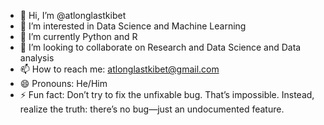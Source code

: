 - 👋 Hi, I’m @atlonglastkibet
- 👀 I’m interested in Data Science and Machine Learning
- 🌱 I’m currently Python and R
- 💞️ I’m looking to collaborate on Research and Data Science and Data analysis
- 📫 How to reach me: atlonglastkibet@gmail.com
- 😄 Pronouns: He/Him
- ⚡ Fun fact: Don’t try to fix the unfixable bug. That’s impossible. Instead, realize the truth: there’s no bug—just an undocumented feature.

<!---
atlonglastkibet/atlonglastkibet is a ✨ special ✨ repository because its `README.md` (this file) appears on your GitHub profile.
You can click the Preview link to take a look at your changes.
--->
